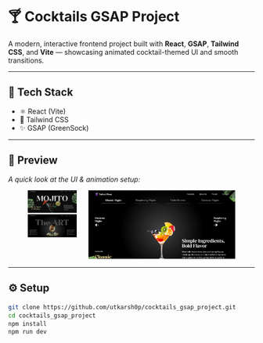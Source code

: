 # 🍸 Cocktails GSAP Project

A modern, interactive frontend project built with **React**, **GSAP**, **Tailwind CSS**, and **Vite** — showcasing animated cocktail-themed UI and smooth transitions.

---

## 🚀 Tech Stack

- ⚛️ React (Vite)
- 🎨 Tailwind CSS
- ✨ GSAP (GreenSock)

---

## 📸 Preview

*A quick look at the UI & animation setup:*

<p align="center">
  <span style="display: inline-block; vertical-align: top;">
    <img src="/readme/small-top.png" alt="Small Top" width="100"><br>
    <img src="/readme/small-bottom.png" alt="Small Bottom" width="100">
  </span>
  <span style="display: inline-block; margin-left: 20px;">
    <img src="/readme/big.png" alt="Big Image" width="300">
  </span>
</p>


---

## ⚙️ Setup

```bash
git clone https://github.com/utkarsh0p/cocktails_gsap_project.git
cd cocktails_gsap_project
npm install
npm run dev

